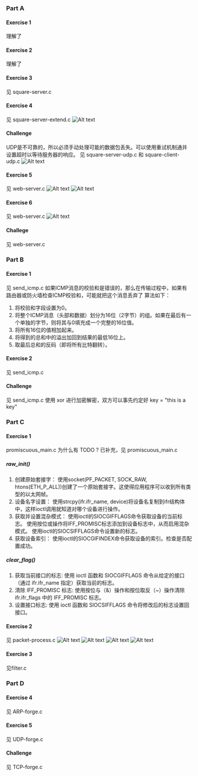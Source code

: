 ### Part A
#### Exercise 1
理解了
#### Exercise 2
理解了
#### Exercise 3
见 square-server.c
#### Exercise 4
见 square-server-extend.c
![Alt text](image.png)
#### Challenge
UDP是不可靠的，所以必须手动处理可能的数据包丢失。可以使用重试机制通并设置超时以等待服务器的响应。
见 square-server-udp.c 和 square-client-udp.c
![Alt text](image-1.png)
#### Exercise 5
见 web-server.c
![Alt text](image-2.png)
![Alt text](image-3.png)
#### Exercise 6
见 web-server.c
![Alt text](image-4.png)
#### Challege
见 web-server.c
### Part B
#### Exercise 1
见 send_icmp.c
如果ICMP消息的校验和是错误的，那么在传输过程中，如果有路由器或防火墙检查ICMP校验和，可能就把这个消息丢弃了
算法如下：
1. 将校验和字段设置为0。
2. 将整个ICMP消息（头部和数据）划分为16位（2字节）的组。如果在最后有一个单独的字节，则将其与0填充成一个完整的16位值。
3. 将所有16位的值相加起来。
4. 将得到的总和中的溢出加回到结果的最低16位上。
5. 取最后总和的反码（即将所有比特翻转）。
#### Exercise 2
见 send_icmp.c
#### Challenge
见 send_icmp.c
使用 xor 进行加密解密，双方可以事先约定好 key = "this is a key"
### Part C
#### Exercise 1
promiscuous_main.c 为什么有 TODO ? 已补充，见 promiscuous_main.c
##### raw_init()
1. 创建原始套接字：
使用socket(PF_PACKET, SOCK_RAW, htons(ETH_P_ALL))创建了一个原始套接字。这使得应用程序可以收到所有类型的以太网帧。
2. 设备名字设置：
使用strcpy(ifr.ifr_name, device)将设备名复制到ifr结构体中，这样ioctl调用就知道对哪个设备进行操作。
3. 获取并设置混杂模式：
使用ioctl的SIOCGIFFLAGS命令获取设备的当前标志。
使用按位或操作将IFF_PROMISC标志添加到设备标志中，从而启用混杂模式。
使用ioctl的SIOCSIFFLAGS命令设置新的标志。
4. 获取设备索引：
使用ioctl的SIOCGIFINDEX命令获取设备的索引。检查是否配置成功。
##### clear_flag() 
1. 获取当前接口的标志:
使用 ioctl 函数和 SIOCGIFFLAGS 命令从给定的接口（通过 ifr.ifr_name 指定）获取当前的标志。
2. 清除 IFF_PROMISC 标志:
使用按位与（&）操作和按位取反（~）操作清除 ifr.ifr_flags 中的 IFF_PROMISC 标志。
3. 设置接口标志:
使用 ioctl 函数和 SIOCSIFFLAGS 命令将修改后的标志设置回接口。
#### Exercise 2
见 packet-process.c
![Alt text](image-5.png)
![Alt text](image-6.png)
![Alt text](image-7.png)
![Alt text](image-8.png)
#### Exercise 3
见filter.c
### Part D
#### Exercise 4
见 ARP-forge.c
#### Exercise 5
见 UDP-forge.c
#### Challenge
见 TCP-forge.c